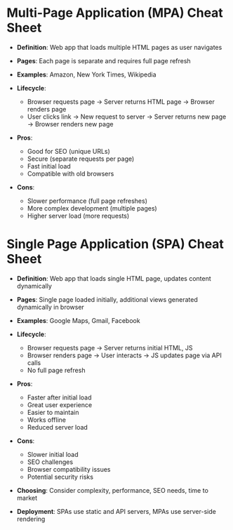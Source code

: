 # Multi-Page Application (MPA) Cheat Sheet

- **Definition**: Web app that loads multiple HTML pages as user navigates

- **Pages**: Each page is separate and requires full page refresh 

- **Examples**: Amazon, New York Times, Wikipedia  

- **Lifecycle**:
    - Browser requests page → Server returns HTML page → Browser renders page 
    - User clicks link → New request to server → Server returns new page → Browser renders new page

- **Pros**:
    - Good for SEO (unique URLs)
    - Secure (separate requests per page)
    - Fast initial load
    - Compatible with old browsers

- **Cons**:
    - Slower performance (full page refreshes)
    - More complex development (multiple pages) 
    - Higher server load (more requests)

# Single Page Application (SPA) Cheat Sheet

- **Definition**: Web app that loads single HTML page, updates content dynamically

- **Pages**: Single page loaded initially, additional views generated dynamically in browser

- **Examples**: Google Maps, Gmail, Facebook

- **Lifecycle**:
    - Browser requests page → Server returns initial HTML, JS
    - Browser renders page → User interacts → JS updates page via API calls 
    - No full page refresh

- **Pros**:
    - Faster after initial load 
    - Great user experience
    - Easier to maintain
    - Works offline
    - Reduced server load

- **Cons**:
    - Slower initial load    
    - SEO challenges
    - Browser compatibility issues
    - Potential security risks

- **Choosing**: Consider complexity, performance, SEO needs, time to market 

- **Deployment**: SPAs use static and API servers, MPAs use server-side rendering
